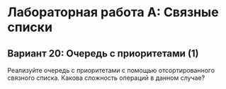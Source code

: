 # Лабораторная работа А: Связные списки

## Вариант 20: Очередь с приоритетами (1)

Реализуйте очередь с приоритетами с помощью отсортированного связного списка. Какова сложность операций в данном случае?